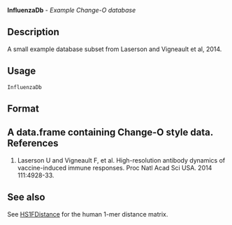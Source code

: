 





**InfluenzaDb** - *Example Change-O database*

Description
--------------------

A small example database subset from Laserson and Vigneault et al, 2014.


Usage
--------------------
```
InfluenzaDb
```


Format
-------------------
A data.frame containing Change-O style data.
References
-------------------


1. Laserson U and Vigneault F, et al. High-resolution antibody dynamics of 
vaccine-induced immune responses. 
Proc Natl Acad Sci USA. 2014 111:4928-33.





See also
-------------------

See [HS1FDistance](HS1FDistance.md) for the human 1-mer distance matrix.



